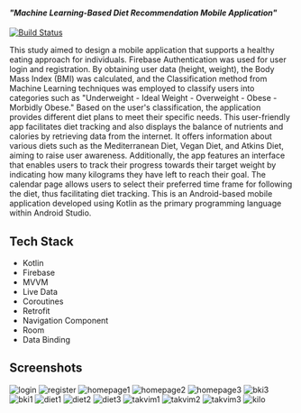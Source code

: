 
#### **_"Machine Learning-Based Diet Recommendation Mobile Application"_**




[![Build Status](https://travis-ci.org/joemccann/dillinger.svg?branch=master)](https://travis-ci.org/joemccann/dillinger)

This study aimed to design a mobile application that supports a healthy eating approach for individuals. Firebase Authentication was used for user login and registration. By obtaining user data (height, weight), the Body Mass Index (BMI) was calculated, and the Classification method from Machine Learning techniques was employed to classify users into categories such as "Underweight - Ideal Weight - Overweight - Obese - Morbidly Obese." Based on the user's classification, the application provides different diet plans to meet their specific needs. This user-friendly app facilitates diet tracking and also displays the balance of nutrients and calories by retrieving data from the internet. It offers information about various diets such as the Mediterranean Diet, Vegan Diet, and Atkins Diet, aiming to raise user awareness. Additionally, the app features an interface that enables users to track their progress towards their target weight by indicating how many kilograms they have left to reach their goal. The calendar page allows users to select their preferred time frame for following the diet, thus facilitating diet tracking. This is an Android-based mobile application developed using Kotlin as the primary programming language within Android Studio.


## Tech Stack
- Kotlin
- Firebase
- MVVM
- Live Data
- Coroutines
- Retrofit
- Navigation Component
- Room
- Data Binding

  
 ## Screenshots


![login](https://github.com/buserumeysa/DiyetOnerim/assets/110297542/fb92b876-4406-4903-a5d4-4cb283305fcc) 
![register](https://github.com/buserumeysa/DiyetOnerim/assets/110297542/852d70ca-ca85-47d1-948b-53977b079e28) 
![homepage1](https://github.com/buserumeysa/DiyetOnerim/assets/110297542/da53d77c-0c0f-4a74-af68-79277584a737)
![homepage2](https://github.com/buserumeysa/DiyetOnerim/assets/110297542/151ba811-5f75-4110-992c-a119e0cb52c1)
![homepage3](https://github.com/buserumeysa/DiyetOnerim/assets/110297542/0536c83c-52dc-4a0b-b5bd-f9cf5bd21ef3)
![bki3](https://github.com/buserumeysa/DiyetOnerim/assets/110297542/818aef12-8c09-45ac-a314-da1734c03c58)
![bki1](https://github.com/buserumeysa/DiyetOnerim/assets/110297542/78e9694d-d198-4e3d-9730-0f743d40fa7b)
![diet1](https://github.com/buserumeysa/DiyetOnerim/assets/110297542/6d48be5f-9953-4b18-b192-a6a6cb36c59a)
![diet2](https://github.com/buserumeysa/DiyetOnerim/assets/110297542/a50efd6d-8273-472b-b5f2-a7a289d6e390)
![diet3](https://github.com/buserumeysa/DiyetOnerim/assets/110297542/5b3e675f-8e3c-4268-8bed-0569e3112f24)
![takvim1](https://github.com/buserumeysa/DiyetOnerim/assets/110297542/de8dfd33-550b-4602-b452-484a06dd0266)
![takvim2](https://github.com/buserumeysa/DiyetOnerim/assets/110297542/dc84ab65-36e0-43fb-ba18-c3afc6dc3e56)
![takvim3](https://github.com/buserumeysa/DiyetOnerim/assets/110297542/ebd6c289-ce9b-4ed0-b482-fcdf47cb3f79)
![kilo](https://github.com/buserumeysa/DiyetOnerim/assets/110297542/e80cdb7d-5d79-4d97-bdc8-76291c552e44)


